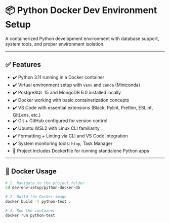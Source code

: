 # 📦 Python Docker Dev Environment Setup

A containerized Python development environment with database support, system tools, and proper environment isolation.

---

## ✅ Features

- ✔️ Python 3.11 running in a Docker container
- ✔️ Virtual environment setup with `venv` and `conda` (Miniconda)
- ✔️ PostgreSQL 15 and MongoDB 6.0 installed locally
- ✔️ Docker working with basic containerization concepts
- ✔️ VS Code with essential extensions (Black, Pylint, Prettier, ESLint, GitLens, etc.)
- ✔️ Git + GitHub configured for version control
- ✔️ Ubuntu WSL2 with Linux CLI familiarity
- ✔️ Formatting + Linting via CLI and VS Code integration
- ✔️ System monitoring tools: `htop`, Task Manager
- 📁 Project includes Dockerfile for running standalone Python apps

---

## 🐳 Docker Usage

```bash
# 1. Navigate to the project folder
cd dev-env-setup/python-docker-db

# 2. Build the Docker image
docker build -t python-test .

# 3. Run the container
docker run python-test
```
